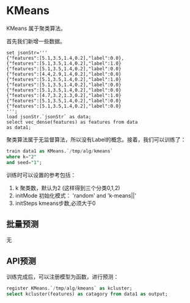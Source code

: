 # KMeans

KMeans 属于聚类算法。

首先我们新增一些数据。

```
set jsonStr='''
{"features":[5.1,3.5,1.4,0.2],"label":0.0},
{"features":[5.1,3.5,1.4,0.2],"label":1.0}
{"features":[5.1,3.5,1.4,0.2],"label":0.0}
{"features":[4.4,2.9,1.4,0.2],"label":0.0}
{"features":[5.1,3.5,1.4,0.2],"label":1.0}
{"features":[5.1,3.5,1.4,0.2],"label":0.0}
{"features":[5.1,3.5,1.4,0.2],"label":0.0}
{"features":[4.7,3.2,1.3,0.2],"label":1.0}
{"features":[5.1,3.5,1.4,0.2],"label":0.0}
{"features":[5.1,3.5,1.4,0.2],"label":0.0}
''';
load jsonStr.`jsonStr` as data;
select vec_dense(features) as features from data
as data1;
```

聚类算法属于无监督算法，所以没有Label的概念。接着，我们可以训练了：


```sql
train data1 as KMeans.`/tmp/alg/kmeans`
where k="2"
and seed="1";
```

训练时可以设置的参考包括：

1. k 聚类数，默认为2 (这样得到三个分类0,1,2)
2. initMode 初始化模式： 'random' and 'k-means||'
3. initSteps kmeans步数,必须大于0

## 批量预测

无

## API预测

训练完成后，可以注册模型为函数，进行预测：

```sql
register KMeans.`/tmp/alg/kmeans` as kcluster;
select kcluster(features) as catagory from data1 as output;
```


